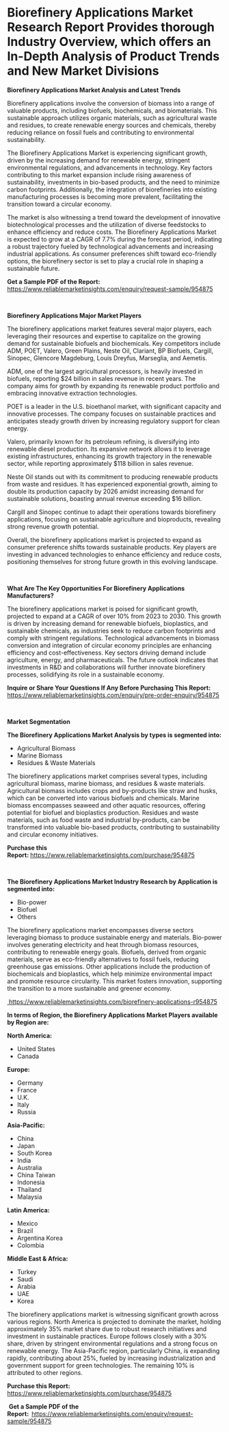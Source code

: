 <p><h1>Biorefinery Applications Market Research Report Provides thorough Industry Overview, which offers an In-Depth Analysis of Product Trends and New Market Divisions</h1></p><p><strong>Biorefinery Applications Market Analysis and Latest Trends</strong></p>
<p><p>Biorefinery applications involve the conversion of biomass into a range of valuable products, including biofuels, biochemicals, and biomaterials. This sustainable approach utilizes organic materials, such as agricultural waste and residues, to create renewable energy sources and chemicals, thereby reducing reliance on fossil fuels and contributing to environmental sustainability. </p><p>The Biorefinery Applications Market is experiencing significant growth, driven by the increasing demand for renewable energy, stringent environmental regulations, and advancements in technology. Key factors contributing to this market expansion include rising awareness of sustainability, investments in bio-based products, and the need to minimize carbon footprints. Additionally, the integration of biorefineries into existing manufacturing processes is becoming more prevalent, facilitating the transition toward a circular economy.</p><p>The market is also witnessing a trend toward the development of innovative biotechnological processes and the utilization of diverse feedstocks to enhance efficiency and reduce costs. The Biorefinery Applications Market is expected to grow at a CAGR of 7.7% during the forecast period, indicating a robust trajectory fueled by technological advancements and increasing industrial applications. As consumer preferences shift toward eco-friendly options, the biorefinery sector is set to play a crucial role in shaping a sustainable future.</p></p>
<p><strong>Get a Sample PDF of the Report:&nbsp;</strong> <a href="https://www.reliablemarketinsights.com/enquiry/request-sample/954875?utm_campaign=2111&utm_medium=2&utm_source=Github&utm_content=ia&utm_term=18042025&utm_id=biorefinery-applications">https://www.reliablemarketinsights.com/enquiry/request-sample/954875</a></p>
<p>&nbsp;</p>
<p><strong>Biorefinery Applications Major Market Players</strong></p>
<p><p>The biorefinery applications market features several major players, each leveraging their resources and expertise to capitalize on the growing demand for sustainable biofuels and biochemicals. Key competitors include ADM, POET, Valero, Green Plains, Neste Oil, Clariant, BP Biofuels, Cargill, Sinopec, Glencore Magdeburg, Louis Dreyfus, Marseglia, and Aemetis.</p><p>ADM, one of the largest agricultural processors, is heavily invested in biofuels, reporting $24 billion in sales revenue in recent years. The company aims for growth by expanding its renewable product portfolio and embracing innovative extraction technologies.</p><p>POET is a leader in the U.S. bioethanol market, with significant capacity and innovative processes. The company focuses on sustainable practices and anticipates steady growth driven by increasing regulatory support for clean energy.</p><p>Valero, primarily known for its petroleum refining, is diversifying into renewable diesel production. Its expansive network allows it to leverage existing infrastructures, enhancing its growth trajectory in the renewable sector, while reporting approximately $118 billion in sales revenue.</p><p>Neste Oil stands out with its commitment to producing renewable products from waste and residues. It has experienced exponential growth, aiming to double its production capacity by 2026 amidst increasing demand for sustainable solutions, boasting annual revenue exceeding $16 billion.</p><p>Cargill and Sinopec continue to adapt their operations towards biorefinery applications, focusing on sustainable agriculture and bioproducts, revealing strong revenue growth potential.</p><p>Overall, the biorefinery applications market is projected to expand as consumer preference shifts towards sustainable products. Key players are investing in advanced technologies to enhance efficiency and reduce costs, positioning themselves for strong future growth in this evolving landscape.</p></p>
<p>&nbsp;</p>
<p><strong>What Are The Key Opportunities For Biorefinery Applications Manufacturers?</strong></p>
<p><p>The biorefinery applications market is poised for significant growth, projected to expand at a CAGR of over 10% from 2023 to 2030. This growth is driven by increasing demand for renewable biofuels, bioplastics, and sustainable chemicals, as industries seek to reduce carbon footprints and comply with stringent regulations. Technological advancements in biomass conversion and integration of circular economy principles are enhancing efficiency and cost-effectiveness. Key sectors driving demand include agriculture, energy, and pharmaceuticals. The future outlook indicates that investments in R&D and collaborations will further innovate biorefinery processes, solidifying its role in a sustainable economy.</p></p>
<p><strong>Inquire or Share Your Questions If Any Before Purchasing This Report:</strong> <a href="https://www.reliablemarketinsights.com/enquiry/pre-order-enquiry/954875?utm_campaign=2111&utm_medium=2&utm_source=Github&utm_content=ia&utm_term=18042025&utm_id=biorefinery-applications">https://www.reliablemarketinsights.com/enquiry/pre-order-enquiry/954875</a></p>
<p>&nbsp;</p>
<p><strong>Market Segmentation</strong></p>
<p><strong>The Biorefinery Applications Market Analysis by types is segmented into:</strong></p>
<p><ul><li>Agricultural Biomass</li><li>Marine Biomass</li><li>Residues & Waste Materials</li></ul></p>
<p><p>The biorefinery applications market comprises several types, including agricultural biomass, marine biomass, and residues & waste materials. Agricultural biomass includes crops and by-products like straw and husks, which can be converted into various biofuels and chemicals. Marine biomass encompasses seaweed and other aquatic resources, offering potential for biofuel and bioplastics production. Residues and waste materials, such as food waste and industrial by-products, can be transformed into valuable bio-based products, contributing to sustainability and circular economy initiatives.</p></p>
<p><strong>Purchase this Report:&nbsp;</strong><a href="https://www.reliablemarketinsights.com/purchase/954875?utm_campaign=2111&utm_medium=2&utm_source=Github&utm_content=ia&utm_term=18042025&utm_id=biorefinery-applications">https://www.reliablemarketinsights.com/purchase/954875</a></p>
<p>&nbsp;</p>
<p><strong>The Biorefinery Applications Market Industry Research by Application is segmented into:</strong></p>
<p><ul><li>Bio-power</li><li>Biofuel</li><li>Others</li></ul></p>
<p><p>The biorefinery applications market encompasses diverse sectors leveraging biomass to produce sustainable energy and materials. Bio-power involves generating electricity and heat through biomass resources, contributing to renewable energy goals. Biofuels, derived from organic materials, serve as eco-friendly alternatives to fossil fuels, reducing greenhouse gas emissions. Other applications include the production of biochemicals and bioplastics, which help minimize environmental impact and promote resource circularity. This market fosters innovation, supporting the transition to a more sustainable and greener economy.</p></p>
<p><a href="https://www.reliablemarketinsights.com/biorefinery-applications-r954875?utm_campaign=2111&utm_medium=2&utm_source=Github&utm_content=ia&utm_term=18042025&utm_id=biorefinery-applications">&nbsp;https://www.reliablemarketinsights.com/biorefinery-applications-r954875</a></p>
<p><strong>In terms of Region, the Biorefinery Applications Market Players available by Region are:</strong></p>
<p>
    <p> <strong> North America: </strong>
        <ul>
            <li>United States</li>
            <li>Canada</li>
        </ul>
        </p> 
    <p> <strong> Europe: </strong>
        <ul>
            <li>Germany</li>
            <li>France</li>
            <li>U.K.</li>
            <li>Italy</li>
            <li>Russia</li>
        </ul>
        </p> 
    <p> <strong> Asia-Pacific: </strong>
        <ul>
            <li>China</li>
            <li>Japan</li>
            <li>South Korea</li>
            <li>India</li>
            <li>Australia</li>
            <li>China Taiwan</li>
            <li>Indonesia</li>
            <li>Thailand</li>
            <li>Malaysia</li>
        </ul>
        </p> 
    <p> <strong> Latin America: </strong>
        <ul>
            <li>Mexico</li>
            <li>Brazil</li>
            <li>Argentina Korea</li>
            <li>Colombia</li>
        </ul>
        </p> 
    <p> <strong> Middle East & Africa: </strong>
        <ul>
            <li>Turkey</li>
            <li>Saudi</li>
            <li>Arabia</li>
            <li>UAE</li>
            <li>Korea</li>
        </ul>
    </p>
    </p>
<p><p>The biorefinery applications market is witnessing significant growth across various regions. North America is projected to dominate the market, holding approximately 35% market share due to robust research initiatives and investment in sustainable practices. Europe follows closely with a 30% share, driven by stringent environmental regulations and a strong focus on renewable energy. The Asia-Pacific region, particularly China, is expanding rapidly, contributing about 25%, fueled by increasing industrialization and government support for green technologies. The remaining 10% is attributed to other regions.</p></p>
<p><strong>Purchase this Report: </strong><a href="https://www.reliablemarketinsights.com/purchase/954875?utm_campaign=2111&utm_medium=2&utm_source=Github&utm_content=ia&utm_term=18042025&utm_id=biorefinery-applications">https://www.reliablemarketinsights.com/purchase/954875</a></p>
<p>&nbsp;<strong>Get a Sample PDF of the Report:&nbsp;&nbsp;</strong><a href="https://www.reliablemarketinsights.com/enquiry/request-sample/954875?utm_campaign=2111&utm_medium=2&utm_source=Github&utm_content=ia&utm_term=18042025&utm_id=biorefinery-applications">https://www.reliablemarketinsights.com/enquiry/request-sample/954875</a></p>
<p><strong></strong></p>
<p><p></p><p></p><p></p></p>